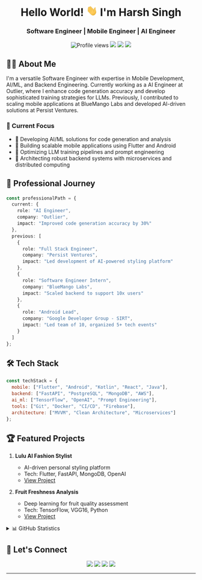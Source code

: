 
<h1 align="center">Hello World! <img src="https://raw.githubusercontent.com/ABSphreak/ABSphreak/master/gifs/Hi.gif" width="30px"> I'm Harsh Singh</h1>
<h3 align="center">Software Engineer | Mobile Engineer | AI Engineer</h3>

<p align="center">
  
  <img src="https://komarev.com/ghpvc/?username=harshsingh-io&label=Profile%20views&color=0e75b6&style=flat" alt="Profile views" />
  <a href="mailto:harshsingh704888@gmail.com"><img src="https://img.shields.io/badge/Email-harshsingh704888%40gmail.com-blue?style=flat-square&logo=gmail"></a>
  <a href="tel:+917047272436"><img src="https://img.shields.io/badge/Phone-%2B917047272436-blue?style=flat-square&logo=phone"></a>
  <a href="https://harshsinghh.me"><img src="https://img.shields.io/badge/Portfolio-harshsinghh.me-blue?style=flat-square&logo=google-chrome"></a>
  
</p>

## 👨‍💻 About Me

I'm a versatile Software Engineer with expertise in Mobile Development, AI/ML, and Backend Engineering. Currently working as a AI Engineer at Outlier, where I enhance code generation accuracy and develop sophisticated training strategies for LLMs. Previously, I contributed to scaling mobile applications at BlueMango Labs and developed AI-driven solutions at Persist Ventures.

### 🚀 Current Focus
- 🤖 Developing AI/ML solutions for code generation and analysis
- 📱 Building scalable mobile applications using Flutter and Android
- 🎯 Optimizing LLM training pipelines and prompt engineering
- 🔧 Architecting robust backend systems with microservices and distributed computing

## 💼 Professional Journey

```typescript
const professionalPath = {
  current: {
    role: "AI Engineer",
    company: "Outlier",
    impact: "Improved code generation accuracy by 30%"
  },
  previous: [
    {
      role: "Full Stack Engineer",
      company: "Persist Ventures",
      impact: "Led development of AI-powered styling platform"
    },
    {
      role: "Software Engineer Intern",
      company: "BlueMango Labs",
      impact: "Scaled backend to support 10x users"
    },
    {
      role: "Android Lead",
      company: "Google Developer Group - SIRT",
      impact: "Led team of 10, organized 5+ tech events"
    }
  ]
};
```

## 🛠️ Tech Stack

```javascript
const techStack = {
  mobile: ["Flutter", "Android", "Kotlin", "React", "Java"],
  backend: ["FastAPI", "PostgreSQL", "MongoDB", "AWS"],
  ai_ml: ["TensorFlow", "OpenAI", "Prompt Engineering"],
  tools: ["Git", "Docker", "CI/CD", "Firebase"],
  architecture: ["MVVM", "Clean Architecture", "Microservices"]
};
```

## 🏆 Featured Projects

1. **Lulu AI Fashion Stylist**
   - AI-driven personal styling platform
   - Tech: Flutter, FastAPI, MongoDB, OpenAI
   - [View Project](https://github.com/harshsingh-io/lulu_stylist_app)

2. **Fruit Freshness Analysis**
   - Deep learning for fruit quality assessment
   - Tech: TensorFlow, VGG16, Python
   - [View Project](https://github.com/harshsingh-io/fruit_freshness_analysis)

<details>
<summary>📊 GitHub Statistics</summary>
<!-- START_SECTION:github_stats -->

> Last updated: 2025-04-20T00:58:40.454731+00:00

📈 **Activity Overview**
- 💻 Total Commits: 855
- ⭐ Total Stars Earned: 164
- 🔀 Pull Requests: 120
- 📝 Issues Created: 55
- 📦 Repositories: 105

🔝 **Most Used Languages**

- Kotlin: 20 repos

- Dart: 16 repos

- C++: 9 repos

- Python: 7 repos

- JavaScript: 7 repos

- Java: 5 repos

- HTML: 5 repos

- Jupyter Notebook: 5 repos

- TypeScript: 2 repos

- C: 1 repos

- CSS: 1 repos

- TeX: 1 repos

- Mermaid: 1 repos
 
<!-- END_SECTION:github_stats -->
</p>
</details>

## 🤝 Let's Connect

<p align="center">
  <a href="https://linkedin.com/in/harshsingh-io"><img src="https://img.shields.io/badge/-LinkedIn-0077B5?style=for-the-badge&logo=Linkedin&logoColor=white"/></a>
  <a href="https://twitter.com/harshsingh_io"><img src="https://img.shields.io/badge/-Twitter-1DA1F2?style=for-the-badge&logo=Twitter&logoColor=white"/></a>
  <a href="https://instagram.com/harshsingh.io"><img src="https://img.shields.io/badge/-Instagram-E4405F?style=for-the-badge&logo=Instagram&logoColor=white"/></a>
  <a href="https://codeenemy.hashnode.dev/"><img src="https://img.shields.io/badge/-Blog-2962FF?style=for-the-badge&logo=hashnode&logoColor=white"/></a>
</p>

---


